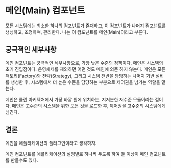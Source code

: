 # 메인(Main) 컴포넌트
모든 시스템에는 최소한 하나의 컴포넌트가 존재하고,
이 컴포넌트가 나머지 컴포넌트를 생성하고, 조정하며, 관리한다.
나는 이 컴포넌트를 메인(Main)이라고 부른다.

## 궁극적인 세부사항
메인 컴포넌트는 궁극적인 세부사항으로, 가장 낮은 수준의 정책이다.
메인은 시스템의 초기 진입점이다.
운영체제를 제외하면 어떤 것도 메인에 의존 하지 않는다.
메인은 모든 팩토리(Factory)와 전략(Strategy), 그리고 시스템 전뱐을 담당하는 나머지 기반 설비를 생성한 후,
시스템에서 더 높은 수준을 담당하는 부분으로 제어권을 넘기는 역할을 맡는다.

메인은 클린 아키텍처에서 가장 바깥 원에 위치하는, 지저분한 저수준 모듈이라는 점이다.
메인은 고수준의 시스템을 위한 모든 것을 로드한 후, 제어권을 고수준의 시스템에게 넘긴다.

## 결론
메인을 애플리케이션의 플러그인이라고 생각하자.

메인 컴포넌트를 애플리케이션의 설정별로 하나씩 두도록 하여 둘 이상이 메인 컴포넌트를 만들수도 있다.
